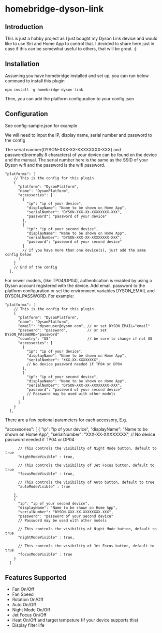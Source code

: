 # homebridge-dyson-link

## Introduction
This is just a hobby project as I just bought my Dyson Link device and would like to use Siri and Home App to control that. I decided to share here just in case if this can be somewhat useful to others, that will be great. :)

## Installation

Assuming you have homebridge installed and set up, you can run below command to install this plugin

`npm install -g homebridge-dyson-link`

Then, you can add the platform configuration to your config.json

## Configuration

See config-sample.json for example

We will need to input the IP, display name, serial number and password to the config

The serial number(DYSON-XXX-XX-XXXXXXXX-XXX) and password(normally 8 characters) of your device can be found on the device and the manual. The serial number here is the same as the SSID of your Dyson wifi and the password is the wifi password. 

```
"platforms": [
    // This is the config for this plugin  
    {
      "platform": "DysonPlatform",
      "name": "DysonPlatform",
      "accessories": [
        {
          "ip": "ip of your device",
          "displayName": "Name to be shown on Home App",
          "serialNumber": "DYSON-XXX-XX-XXXXXXXX-XXX",
          "password": "password of your device"
        },
        {
          "ip": "ip of your second device",
          "displayName": "Name to be shown on Home App",
          "serialNumber": "DYSON-XXX-XX-XXXXXXXX-XXX",
          "password": "password of your second device"
        }
        // If you have more than one device(s), just add the same config below
      ]
    }
    // End of the config
  ],
```

For newer models, (like TP04/DP04), authentication is enabled by using a Dyson account registered with the device. Add email, password to the platform configuration or set the environment variables DYSON_EMAIL and DYSON_PASSWORD. For example:
```
"platforms": [
    // This is the config for this plugin  
    {
      "platform": "DysonPlatform",
      "name": "DysonPlatform",
      "email": "dysonuser@dyson.com", // or set DYSON_EMAIL="email"
      "password": "password",         // or set DYSON_PASSWORD="password"
      "country": "US"                 // be sure to change if not US
      "accessories": [
        {
          "ip": "ip of your device",
          "displayName": "Name to be shown on Home App",
          "serialNumber": "XXX-XX-XXXXXXXX",
          // No device password needed if TP04 or DP04
        },
        {
          "ip": "ip of your second device",
          "displayName": "Name to be shown on Home App",
          "serialNumber": "DYSON-XXX-XX-XXXXXXXX-XXX",
          "password": "password of your second device"
          // Password may be used with other models
        }
      ]
    }
  ],
```

There are a few optional parameters for each accessory, E.g.

"accessories": [
        {
          "ip": "ip of your device",
          "displayName": "Name to be shown on Home App",
          "serialNumber": "XXX-XX-XXXXXXXX",
          // No device password needed if TP04 or DP04

          // This controls the visibility of Night Mode button, default to true
          "nightModeVisible" : true,

          // This controls the visibility of Jet Focus button, default to true
          "focusModeVisible" : true,

          // This controls the visibility of Auto button, default to true
          "autoModeVisible" : true

        },
        {
          "ip": "ip of your second device",
          "displayName": "Name to be shown on Home App",
          "serialNumber": "DYSON-XXX-XX-XXXXXXXX-XXX",
          "password": "password of your second device"
          // Password may be used with other models

          // This controls the visibility of Night Mode button, default to true
          "nightModeVisible" : true,

          // This controls the visibility of Jet Focus button, default to true
          "focusModeVisible" : true
        }
      ]

## Features Supported

* Fan On/Off
* Fan Speed
* Rotation On/Off
* Auto On/Off
* Night Mode On/Off
* Jet Focus On/Off
* Heat On/Off and target tempeture (If your device supports this)
* Display filter life
